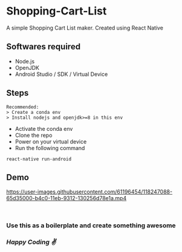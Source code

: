 # Shopping-Cart-List
A simple Shopping Cart List maker. Created using React Native

## Softwares required
* Node.js
* OpenJDK
* Android Studio / SDK / Virtual Device

## Steps
```
Recommended:
> Create a conda env
> Install nodejs and openjdk>=8 in this env
```
* Activate the conda env
* Clone the repo
* Power on your virtual device
* Run the following command
```
react-native run-android
```

## Demo

https://user-images.githubusercontent.com/61196454/118247088-65d35000-b4c0-11eb-9312-130256d78e1a.mp4

<br/>

### Use this as a boilerplate and create something awesome
### _Happy Coding ✌_
